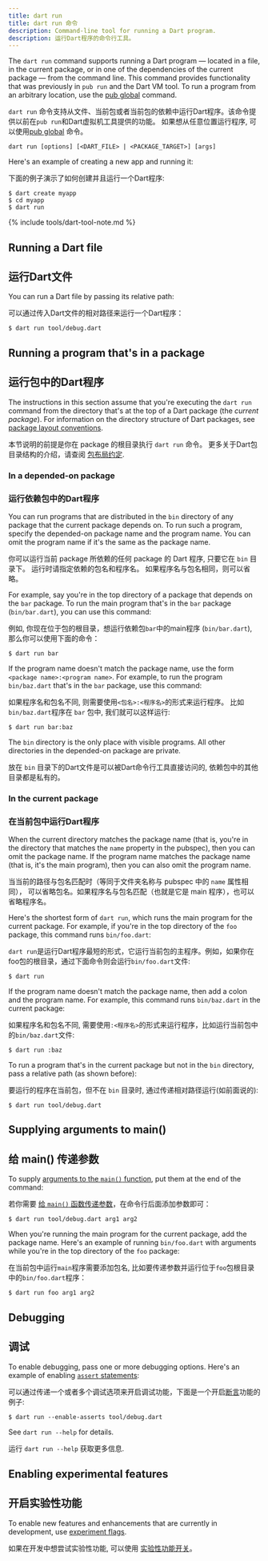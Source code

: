 ```yaml
---
title: dart run
title: dart run 命令
description: Command-line tool for running a Dart program.
description: 运行Dart程序的命令行工具。
---
```


The `dart run` command supports running a Dart program —
located in a file, in the current package, or in one of
the dependencies of the current package — from the command line.
This command provides functionality that was previously in `pub run`
and the Dart VM tool.
To run a program from an arbitrary location,
use the [pub global](/tools/pub/cmd/pub-global) command.

`dart run` 命令支持从文件、当前包或者当前包的依赖中运行Dart程序。该命令提供以前在`pub run`和Dart虚拟机工具提供的功能。
如果想从任意位置运行程序, 可以使用[pub global](/tools/pub/cmd/pub-global) 命令。

```
dart run [options] [<DART_FILE> | <PACKAGE_TARGET>] [args]
```

Here's an example of creating a new app and running it:

下面的例子演示了如何创建并且运行一个Dart程序:

```terminal
$ dart create myapp
$ cd myapp
$ dart run
```

{% include tools/dart-tool-note.md %}

## Running a Dart file

## 运行Dart文件

You can run a Dart file by passing its relative path:

可以通过传入Dart文件的相对路径来运行一个Dart程序：

```terminal
$ dart run tool/debug.dart
```

## Running a program that's in a package

## 运行包中的Dart程序

The instructions in this section assume that
you're executing the `dart run` command
from the directory that's at the top of a Dart package
(the _current package_).
For information on the directory structure of Dart packages, see
[package layout conventions](/guides/libraries/create-library-packages).

本节说明的前提是你在 package 的根目录执行 `dart run` 命令。
更多关于Dart包目录结构的介绍，请查阅
[包布局约定](/guides/libraries/create-library-packages).

### In a depended-on package

### 运行依赖包中的Dart程序

You can run programs that are
distributed in the `bin` directory of any package
that the current package depends on.
To run such a program,
specify the depended-on package name and the program name.
You can omit the program name if it's the same as the package name.

你可以运行当前 package 所依赖的任何 package 的 Dart 程序, 只要它在 `bin` 目录下。
运行时请指定依赖的包名和程序名。
如果程序名与包名相同，则可以省略。

For example, say you're in the top directory of a package
that depends on the `bar` package.
To run the main program that's in the `bar` package (`bin/bar.dart`),
you can use this command:

例如, 你现在位于包的根目录，想运行依赖包`bar`中的main程序 (`bin/bar.dart`), 那么你可以使用下面的命令：

```terminal
$ dart run bar
```

If the program name doesn't match the package name,
use the form `<package name>:<program name>`. For example,
to run the program `bin/baz.dart` that's in the `bar` package,
use this command:

如果程序名和包名不同, 则需要使用`<包名>:<程序名>`的形式来运行程序。
比如 `bin/baz.dart`程序在 `bar` 包中, 我们就可以这样运行:

```terminal
$ dart run bar:baz
```

The `bin` directory is the only place with visible programs.
All other directories in the depended-on package are private.

放在 `bin` 目录下的Dart文件是可以被Dart命令行工具直接访问的, 依赖包中的其他目录都是私有的。

### In the current package

### 在当前包中运行Dart程序

When the current directory matches the package name
(that is, you're in the directory that matches
the `name` property in the pubspec),
then you can omit the package name.
If the program name matches the package name
(that is, it's the main program),
then you can also omit the program name.

当当前的路径与包名匹配时（等同于文件夹名称与 pubspec 中的 `name` 属性相同），
可以省略包名。如果程序名与包名匹配（也就是它是 main 程序），也可以省略程序名。

Here's the shortest form of `dart run`,
which runs the main program for the current package.
For example, if you're in the top directory of the `foo` package,
this command runs `bin/foo.dart`:

`dart run`是运行Dart程序最短的形式，它运行当前包的主程序。例如，如果你在foo包的根目录，通过下面命令则会运行`bin/foo.dart`文件:

```terminal
$ dart run
```

If the program name doesn't match the package name,
then add a colon and the program name.
For example, this command runs `bin/baz.dart` in the current package:

如果程序名和包名不同, 需要使用`:<程序名>`的形式来运行程序，比如运行当前包中的`bin/baz.dart`文件:

```terminal
$ dart run :baz
```

To run a program that's in the current package but not in the `bin` directory,
pass a relative path (as shown before):

要运行的程序在当前包，但不在 `bin` 目录时, 通过传递相对路径运行(如前面说的):

```terminal
$ dart run tool/debug.dart
```

## Supplying arguments to main()

## 给 main() 传递参数

To supply [arguments to the `main()` function][args],
put them at the end of the command:

若你需要 [给 `main()` 函数传递参数][args]，在命令行后面添加参数即可：

```terminal
$ dart run tool/debug.dart arg1 arg2
```

When you're running the main program for the current package,
add the package name.
Here's an example of running `bin/foo.dart` with arguments
while you're in the top directory of the `foo` package:

在当前包中运行`main`程序需要添加包名, 比如要传递参数并运行位于`foo`包根目录中的`bin/foo.dart`程序：

```terminal
$ dart run foo arg1 arg2
```

[args]: /guides/language/language-tour#the-main-function

## Debugging

## 调试

To enable debugging, pass one or more debugging options.
Here's an example of enabling [`assert` statements][assert]:

可以通过传递一个或者多个调试选项来开启调试功能，下面是一个开启[断言][assert]功能的例子:

```terminal
$ dart run --enable-asserts tool/debug.dart
```

See `dart run --help` for details.

运行 `dart run --help` 获取更多信息.

[assert]: /guides/language/language-tour#assert

## Enabling experimental features

## 开启实验性功能

To enable new features and enhancements that are currently in development,
use [experiment flags](/tools/experiment-flags).

如果在开发中想尝试实验性功能, 可以使用 [实验性功能开关](/tools/experiment-flags)。
